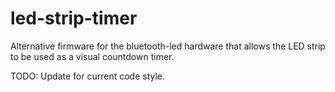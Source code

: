 # led-strip-timer
 
 Alternative firmware for the bluetooth-led hardware that allows the LED strip to be used as a visual countdown timer.

 TODO: Update for current code style.
